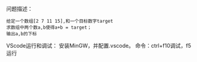 问题描述：

    给定一个数组[2 7 11 15],和一个目标数字target
    求数组中两个数a,b使得a+b = target；
    输出a,b的下标

VScode运行和调试：
    安装MinGW，并配置.vscode。
    命令：ctrl+f10调试，f5运行